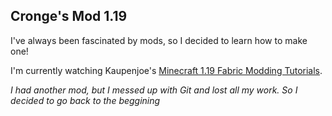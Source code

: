 ## Cronge's Mod 1.19

I've always been fascinated by mods, so I decided to learn how to make one!

I'm currently watching Kaupenjoe's [Minecraft 1.19 Fabric Modding Tutorials](https://www.youtube.com/playlist?list=PLKGarocXCE1EeLZggaXPJaARxnAbUD8Y_).

*I had another mod, but I messed up with Git and lost all my work. So I decided to go back to the beggining*
